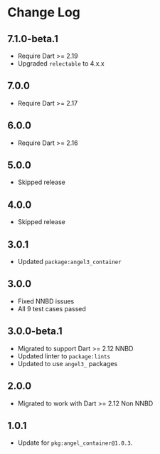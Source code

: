 # Change Log

## 7.1.0-beta.1

* Require Dart >= 2.19
* Upgraded `relectable` to 4.x.x

## 7.0.0

* Require Dart >= 2.17

## 6.0.0

* Require Dart >= 2.16

## 5.0.0

* Skipped release

## 4.0.0

* Skipped release

## 3.0.1

* Updated `package:angel3_container`

## 3.0.0

* Fixed NNBD issues
* All 9 test cases passed

## 3.0.0-beta.1

* Migrated to support Dart >= 2.12 NNBD
* Updated linter to `package:lints`
* Updated to use `angel3_` packages

## 2.0.0

* Migrated to work with Dart >= 2.12 Non NNBD

## 1.0.1

* Update for `pkg:angel_container@1.0.3`.
